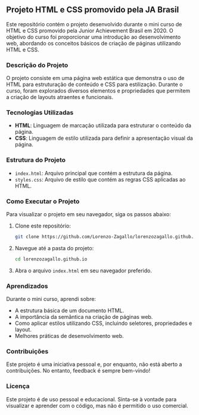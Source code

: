 ## Projeto HTML e CSS promovido pela JA Brasil

Este repositório contém o projeto desenvolvido durante o mini curso de HTML e CSS promovido pela Junior Achievement Brasil em 2020. O objetivo do curso foi proporcionar uma introdução ao desenvolvimento web, abordando os conceitos básicos de criação de páginas utilizando HTML e CSS.

### Descrição do Projeto

O projeto consiste em uma página web estática que demonstra o uso de HTML para estruturação de conteúdo e CSS para estilização. Durante o curso, foram explorados diversos elementos e propriedades que permitem a criação de layouts atraentes e funcionais.

### Tecnologias Utilizadas

- **HTML**: Linguagem de marcação utilizada para estruturar o conteúdo da página.
- **CSS**: Linguagem de estilo utilizada para definir a apresentação visual da página.

### Estrutura do Projeto

- `index.html`: Arquivo principal que contém a estrutura da página.
- `styles.css`: Arquivo de estilo que contém as regras CSS aplicadas ao HTML.

### Como Executar o Projeto

Para visualizar o projeto em seu navegador, siga os passos abaixo:

1. Clone este repositório:
   ```bash
   git clone https://github.com/Lorenzo-Zagallo/lorenzozagallo.github.io.git
   ```

2. Navegue até a pasta do projeto:
   ```bash
   cd lorenzozagallo.github.io
   ```

3. Abra o arquivo `index.html` em seu navegador preferido.

### Aprendizados

Durante o mini curso, aprendi sobre:

- A estrutura básica de um documento HTML.
- A importância da semântica na criação de páginas web.
- Como aplicar estilos utilizando CSS, incluindo seletores, propriedades e layout.
- Melhores práticas de desenvolvimento web.

### Contribuições

Este projeto é uma iniciativa pessoal e, por enquanto, não está aberto a contribuições. No entanto, feedback é sempre bem-vindo!

### Licença

Este projeto é de uso pessoal e educacional. Sinta-se à vontade para visualizar e aprender com o código, mas não é permitido o uso comercial.
<!--
---

Espero que você goste do projeto! Se tiver alguma dúvida, sinta-se à vontade para entrar em contato.
-->
